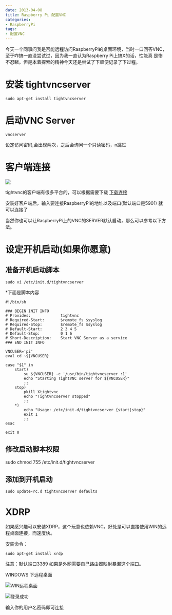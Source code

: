 ```yaml
---
date: 2013-04-08
title: Raspberry Pi 配置VNC
categories:
- RaspberryPi
tags:
- 配置VNC
---
```


今天一个同事问我是否能远程访问RaspberryPi的桌面环境，当时一口回答VNC，至于咋搞一直没尝试过，因为我一直认为Raspberry Pi上搞X的话，性能真
是惨不忍睹。但是本着探索的精神今天还是尝试了下顺便记录了下过程。

安装 tightvncserver
===

    sudo apt-get install tightvncserver

启动VNC Server
===

    vncserver

设定访问密码,会出现两次，之后会询问一个只读密码，n跳过

客户端连接
===

![](//www.tightvnc.com/logo/tightvnc-logo-90x90.png)

tightvnc的客户端有很多平台的，可以根据需要下载 [下载连接](//www.tightvnc.com/download.php)
<!--more-->
安装好客户端后，输入要连接RaspberryPi的地址以及端口(默认端口是5901) 就可以连接了

当然你也可以让RaspberryPi上的VNC的SERVER默认启动，那么可以参考以下方法。

设定开机启动(如果你愿意)
===

准备开机启动脚本
---
    sudo vi /etc/init.d/tightvncserver

*下面是脚本内容

    #!/bin/sh

    ### BEGIN INIT INFO
    # Provides:             tightvnc
    # Required-Start:       $remote_fs $syslog
    # Required-Stop:        $remote_fs $syslog
    # Default-Start:        2 3 4 5
    # Default-Stop:         0 1 6
    # Short-Description:    Start VNC Server as a service
    ### END INIT INFO

    VNCUSER='pi'
    eval cd ~${VNCUSER}

    case "$1" in
        start)
            su ${VNCUSER} -c '/usr/bin/tightvncserver :1'
            echo "Starting TightVNC server for ${VNCUSER}"
            ;;
        stop)
            pkill Xtightvnc
            echo "Tightvncserver stopped"
            ;;
        *)
            echo "Usage: /etc/init.d/tightvncserver {start|stop}"
            exit 1
            ;;
    esac

    exit 0

修改启动脚本权限
---

sudo chmod 755 /etc/init.d/tightvncserver

添加到开机启动
---

    sudo update-rc.d tightvncserver defaults

XDRP
===
如果感兴趣可以安装XDRP，这个玩意也依赖VNC。好处是可以直接使用WIN的远程桌面连接，而速度快。

安装命令：

    sudo apt-get install xrdp

注意：默认端口3389 如果是外网需要自己路由器映射暴漏这个端口。

WINDOWS 下远程桌面

![WIN远程桌面](//oss.aliyuncs.com/faxianla/wood/m939474-1366612952465.png)

![登录成功](//oss.aliyuncs.com/faxianla/wood/m939475-1366612965244.png)

输入你的用户名密码即可连接